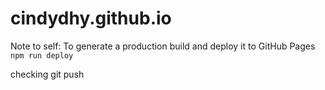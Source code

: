 # cindydhy.github.io

Note to self: 
To generate a production build and deploy it to GitHub Pages <br>
`npm run deploy`

checking git push
